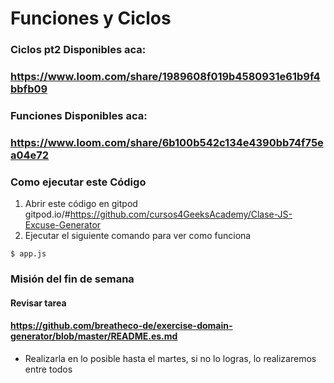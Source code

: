 # Funciones y Ciclos
### Ciclos pt2 Disponibles aca:
### https://www.loom.com/share/1989608f019b4580931e61b9f4bbfb09

### Funciones Disponibles aca:
### https://www.loom.com/share/6b100b542c134e4390bb74f75ea04e72

###  Como ejecutar este Código
1) Abrir este código en gitpod gitpod.io/#https://github.com/cursos4GeeksAcademy/Clase-JS-Excuse-Generator
2) Ejecutar el siguiente comando para ver como funciona 
```
$ app.js
```

### Misión del fin de semana 
#### Revisar tarea 
#### https://github.com/breatheco-de/exercise-domain-generator/blob/master/README.es.md
- Realizarla en lo posible hasta el martes, si no lo logras, lo realizaremos entre todos 